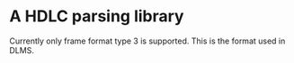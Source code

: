 # A HDLC parsing library
Currently only frame format type 3 is supported. This is the format used in DLMS.

